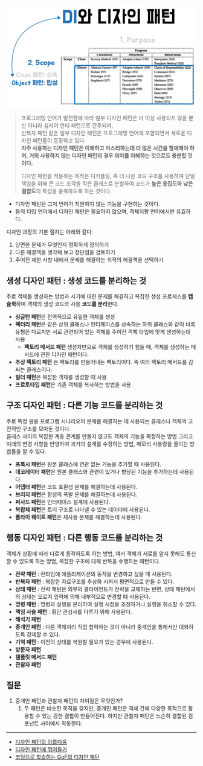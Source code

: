 
![](../spring/imgs/spring6/designPattern.png)

> 프로그래밍 언어가 발전함에 따라 일부 디자인 패턴은 더 이상 사용되지 않을 뿐만 아니라 심지어 안티 패턴으로 간주되며,  
> 반복자 패턴 같은 일부 디자인 패턴은 프로그래밍 언어에 포함되면서 새로운 디자인 패턴들이 등장하고 있다.  
> **자주 사용하는 디자인 패턴은 이해하고 마스터하는데 더 많은 시간을 할애해야 하며, 거의 사용하지 않는 디자인 패턴의 경우 의미를 이해하는 것으로도 충분할 것이다.**  
>
> 디자인 패턴을 적용하는 목적은 디커플링, 즉 더 나은 코드 구조를 사용하여 단일 책임을 위해 큰 코드 조각을 작은 클래스로 분할하여 코드가 **높은 응집도와 낮은 결합도**의 특성을 충족하도록 하는 것이다.  

- 디자인 패턴은 그저 언어가 지원하지 않는 기능을 구현하는 것이다.  
- 동적 타입 언어에서 디자인 패턴은 필요하지 않으며, 객체지향 언어에서만 유효하다.

디자인 과정의 기본 절차는 아래와 같다.

1. 당면한 문제가 무엇인지 정확하게 정의하기
2. 다른 해결책을 생각해 보고 장단점을 검토하기
3. 주어진 제한 사항 내에서 문제를 해결하는 최적의 해결책을 선택하기

## 생성 디자인 패턴 : 생성 코드를 분리하는 것

주로 객체를 생성하는 방법과 시기에 대한 문제를 해결하고 복잡한 생성 프로세스를 **캡슐화**하며 객체의 생성 코드와 사용 **코드를 분리**한다.  

- **싱글턴 패턴**은 전역적으로 유일한 객체를 생성
- **팩터리 패턴**은 같은 상위 클래스나 인터페이스를 상속하는 하위 클래스와 같이 비록 유형은 다르지만 서로 관련되어 있는 객체를 주어진 객체 타입에 맞게 생성하는데 사용
  - **팩토리 메서드 패턴** 생성자만으로 객체를 생성하기 힘들 때, 객체를 생성하는 메서드에 관한 디자인 패턴이다.
- **추상 팩토리 패턴** 은 팩토리를 만들어내는 팩토리이다. 즉 여러 팩토리 메서드를 감싸는 클래스이다.
- **빌더 패턴**은 복잡한 객체를 생성할 때 사용
- **프로토타입 패턴**은 기존 객체를 복사하는 방법을 사용

## 구조 디자인 패턴 : 다른 기능 코드를 분리하는 것

주로 특정 응용 프로그램 시나리오의 문제를 해결하는 데 사용되는 클래스나 객체의 고전적인 구조를 모아둔 것이다.  
클래스 사이의 복잡한 계층 관계를 만들지 않고도 객체의 기능을 확장하는 방법 그리고 미래의 변경 사항을 반영하며 과거의 설계를 수정하는 방법, 메모리 사용량을 줄이는 방법들을 알 수 있다.

- **프록시 패턴**은 원본 클래스에 연관 없는 기능을 추가할 때 사용된다.
- **데코레이터 패턴**은 원본 클래스와 관련이 있거나 향상된 기능을 추가하는데 사용된다.
- **어댑터 패턴**은 코드 호환성 문제를 해결하는데 사용된다.
- **브리지 패턴**은 합성의 폭발 문제를 해결하는데 사용된다.
- **퍼사드 패턴**은 인터페이스 설계에 사용된다.
- **복합체 패턴**은 트리 구조로 나타낼 수 있는 데이터에 사용된다.
- **플라이 웨이트 패턴**은 재사용 문제를 해결하는데 사용된다.

## 행동 디자인 패턴 : 다른 행동 코드를 분리하는 것

객체가 상황에 따라 다르게 동작하도록 하는 방법, 여러 객체가 서로를 알지 못해도 통신할 수 있도록 하는 방법, 복잡한 구조에 대해 반복을 수행하는 패턴이다.  

- **전략 패턴** : 런타임에 애플리케이션의 동작을 변경하고 싶을 때 사용된다.
- **반복자 패턴** : 복잡한 자료구조를 추상화 시켜서 평면적으로 만들 수 있다.
- **상태 패턴** : 전략 패턴은 외부의 클라이언트가 전략을 교체하는 반면, 상태 패턴에서의 상태는 오로지 입력에 의해 내부적으로 변경할 떄 사용된다.
- **명령 패턴** : 명령과 실행을 분리하여 실행 시점을 조정하거나 실행을 취소할 수 있다.
- **책임 사슬 패턴** : 횡단 관심사를 다루기 위해 사용된다.
- **해석기 패턴**
- **중개인 패턴** : 다른 객체끼리 직접 협력하는 것이 아니라 중개인을 통해서만 대화하도록 강제할 수 있다.
- **기억 패턴** : 이전의 상태를 복원할 필요가 있는 경우에 사용된다.
- **방문자 패턴** 
- **템플릿 메서드 패턴**
- **관찰자 패턴**

## 질문

1. 중개인 패턴과 관찰자 패턴의 차이점은 무엇인가?
   1. 두 패턴은 비슷한 목적을 갖지만, 중개인 패턴은 객체 간에 다양한 목적으로 활용할 수 있는 강한 결합이 만들어진다. 하지만 관찰자 패턴은 느슨히 결합된 컴포넌트 사이에서 작동한다.

***

- [디자인 패턴의 아름다움](https://www.yes24.com/Product/Goods/118859035?pid=123487&cosemkid=go16849206587827416&gclid=CjwKCAjwrranBhAEEiwAzbhNtdjfjQZd0B02hfhdUhse1wTvJRMf6TUakz2eqZ7uVKPPBLqkLPkrexoCJ9sQAvD_BwE)
- [디자인 패턴에 뛰어들기](https://refactoring.guru/ko/design-patterns/book)
- [코딩으로 학습하는 GoF의 디자인 패턴](https://www.inflearn.com/course/%EB%94%94%EC%9E%90%EC%9D%B8-%ED%8C%A8%ED%84%B4)